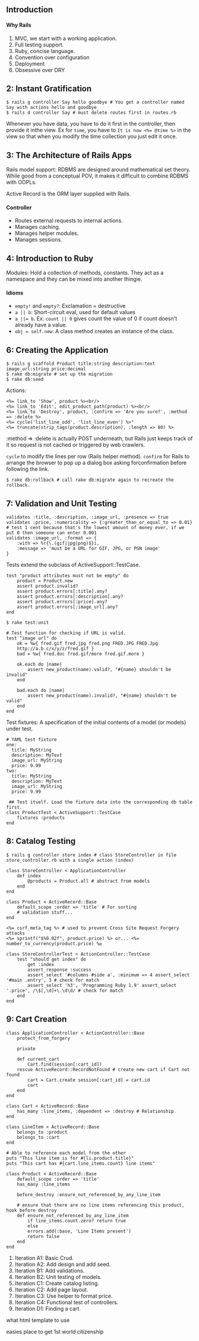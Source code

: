 ## Introduction

#### Why Rails
1. MVC, we start with a working application.
2. Full testing support.
3. Ruby, concise language.
4. Convention over configuration
5. Deployment
6. Obsessive over DRY

## 2: Instant Gratification

	$ rails g controller Say hello goodbye # You get a controller named Say with actions hello and goodbye
	$ rails d controller Say # must delete routes first in routes.rb

Whenever you have data, you have to do it first in the controller, then provide it inthe view. Ex for `time`, you have to `It is now <%= @time %>` in the view so that when you modify the time collection you just edit it once.

## 3: The Architecture of Rails Apps

Rails model support: RDBMS are designed around mathematical set theory. While good from a conceptual POV, it makes it difficult to combine RDBMS with OOPLs.

Active Record is the ORM layer supplied with Rails.

#### Controller
- Routes external requests to internal actions.
- Manages caching.
- Manages helper modules.
- Manages sessions.

## 4: Introduction to Ruby

Modules: Hold a collection of methods, constants. They act as a namespace and they can be mixed into another thingie.

#### Idioms

- `empty!` and `empty?`: Exclamation = destructive
- `a || b`: Short-circuit eval, used for default values
- `a ||= b`. Ex: `count || 0` gives count the value of 0 if count doesn't already have a value.
- `obj = self.new`: A class method creates an instance of the class.

## 6: Creating the Application

	$ rails g scaffold Product title:string description:text image_url:string price:decimal
	$ rake db:migrate # set up the migration
	$ rake db:seed 

Actions:

	<%= link_to 'Show', product %><br/>
	<%= link_to 'Edit', edit_product_path(product) %><br/> 
	<%= link_to 'Destroy', product, :confirm => 'Are you sure?', :method => :delete %>
	<%= cycle('list_line_odd', 'list_line_even') %>"
	<%= truncate(strip_tags(product.description), :length => 80) %>

:method => :delete is actually POST underneath, but Rails just keeps track of it so request is not cached or triggered by web crawlers.

`cycle` to modify the lines per row (Rails helper method). `confirm` for Rails to arrange the browser to pop up a dialog box asking forconfirmation before following the link.

	$ rake db:rollback # call rake db:migrate again to recreate the rollback.

## 7: Validation and Unit Testing

	validates :title, :description, :image_url, :presence => true
	validates :price, :numericality => {:greater_than_or_equal_to => 0.01} # test 1 cent because that's the lowest amount of money ever, if we put 0 then someone can enter 0.001
	validates :image_url, :format => { 
		:with => %r{\.(gif|jpg|png)$}i, 
		:message => 'must be a URL for GIF, JPG, or PGN image'
	}

Tests extend the subclass of ActiveSupport::TestCase.

	test "product attributes must not be empty" do
		product = Product.new
		assert product.invalid?
		assert product.errors[:title].any?
		assert product.errors[:description].any?
		assert product.errors[:price].any?
		assert product.errors[:image_url].any?
	end

	$ rake test:unit

	# Test function for checking if URL is valid.
	test "image url" do
		ok = %w{ fred.gif fred.jpg fred.png FRED.JPG FRED.Jpg
		http://a.b.c/x/y/z/fred.gif }
		bad = %w{ fred.doc fred.gif/more fred.gif.more }
		
		ok.each do |name|
			assert new_product(name).valid?, "#{name} shouldn't be invalid"
		end

		bad.each do |name|
			assert new_product(name).invalid?, "#{name} shouldn't be valid"
		end
	end

Test fixtures: A specification of the initial contents of a model (or models) under test.

	# YAML test fixture
	one:
	  title: MyString
	  description: MyText
	  image_url: MyString 
	  price: 9.99
	two:
	  title: MyString
	  description: MyText
	  image_url: MyString
	  price: 9.99

	 ## Test itself. Load the fixture data into the corresponding db table first.
	class ProductTest < ActiveSupport::TestCase
	 	fixtures :products
	end

## 8: Catalog Testing

	$ rails g controller store index # class StoreController in file store_controller.rb with a single action (index)

	class StoreController < ApplicationController
		def index
	    	@products = Product.all # abstract from models
		end 
	end

	class Product < ActiveRecord::Base
		default_scope :order => 'title' # For sorting
		# validation stuff...
	end

	<%= csrf_meta_tag %> # used to prevent Cross Site Request Forgery attacks
	<%= sprintf("$%0.02f", product.price) %> or... <%= number_to_currency(product.price) %≥

	class StoreControllerTest < ActionController::TestCase
		test "should get index" do
			get :index
			assert_response :success
			assert_select '#columns #side a', :minimum => 4 assert_select '#main .entry', 3 # check for match
			assert_select 'h3', 'Programming Ruby 1.9' assert_select '.price', /\$[,\d]+\.\d\d/ # check for match
		end
	end

## 9: Cart Creation

	class ApplicationController < ActionController::Base
		protect_from_forgery

	    private

		def current_cart 
			Cart.find(session[:cart_id])
		rescue ActiveRecord::RecordNotFound # create new cart if Cart not found
			cart = Cart.create session[:cart_id] = cart.id
			cart
		end 
	end

	class Cart < ActiveRecord::Base
		has_many :line_items, :dependent => :destroy # Relationship
	end

	class LineItem < ActiveRecord::Base
		belongs_to :product
		belongs_to :cart
	end

	# Able to reference each model from the other
	puts "This line item is for #{li.product.title}"
	puts "This cart has #{cart.line_items.count} line items"

	class Product < ActiveRecord::Base
		default_scope :order => 'title'
		has_many :line_items

  		before_destroy :ensure_not_referenced_by_any_line_item

  		# ensure that there are no line items referencing this product, hook before destroy
		def ensure_not_referenced_by_any_line_item
			if line_items.count.zero? return true
			else
			errors.add(:base, 'Line Items present')
			return false
		end
	end







1. Iteration A1: Basic Crud.
2. Iteration A2: Add design and add seed.
3. Iteration B1: Add validations.
4. Iteration B2: Unit testing of models.
5. Iteration C1: Create catalog listing.
6. Iteration C2: Add page layout.
7. Iteration C3: Use helper to format price.
8. Iteration C4: Functional test of controllers.
9. Iteration D1: Finding a cart.





what html template to use

easies place to get 1st world citizenship